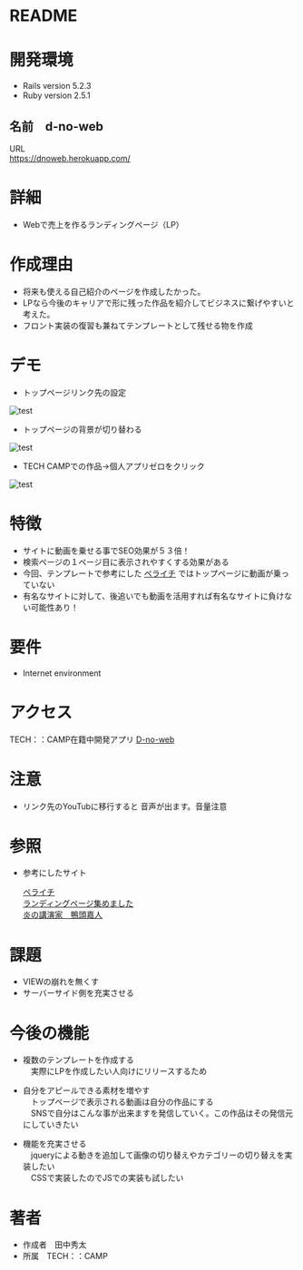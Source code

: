 # README

# 開発環境
* Rails version
5.2.3
* Ruby version
2.5.1

## 名前　d-no-web  
URL  
https://dnoweb.herokuapp.com/

# 詳細  

* Webで売上を作るランディングページ（LP）

# 作成理由  

* 将来も使える自己紹介のページを作成したかった。
* LPなら今後のキャリアで形に残った作品を紹介してビジネスに繋げやすいと考えた。
* フロント実装の復習も兼ねてテンプレートとして残せる物を作成

# デモ  

 * トップページリンク先の設定  
 
 ![test](https://user-images.githubusercontent.com/61194189/79075195-50737b80-7d2c-11ea-84c4-41145b203100.gif)
 
 
 * トップページの背景が切り替わる  
 
 ![test](https://user-images.githubusercontent.com/61194189/79075459-f673b580-7d2d-11ea-973d-4549a333cfac.gif)

 
 * TECH CAMPでの作品→個人アプリゼロをクリック
 
 ![test](https://user-images.githubusercontent.com/61194189/78894919-ed25e700-7aa8-11ea-8256-0edd7dbeb742.gif)
 
# 特徴  

* サイトに動画を乗せる事でSEO効果が５３倍！  
* 検索ページの１ページ目に表示されやすくする効果がある  
* 今回、テンプレートで参考にした
[ペライチ](https://peraichi.com/)
ではトップページに動画が乗っていない   
* 有名なサイトに対して、後追いでも動画を活用すれば有名なサイトに負けない可能性あり！

# 要件  

* Internet environment

# アクセス  

TECH：：CAMP在籍中開発アプリ
[D-no-web](https://dnoweb.herokuapp.com/)

# 注意  

* リンク先のYouTubに移行すると
音声が出ます。音量注意

# 参照  
* 参考にしたサイト  

  [ペライチ](https://peraichi.com/)  
  [ランディングページ集めました](http://lp-web.com/?fbclid=IwAR2IBRO4NAVuumN32U_M1rhNU9-yIWEb_UG9Xj3micj21WATEhw2HW2qYp4)  
  [炎の講演家　鴨頭嘉人](https://kamogashira.com/)


# 課題  

* VIEWの崩れを無くす
* サーバーサイド側を充実させる

# 今後の機能  

* 複数のテンプレートを作成する  
　実際にLPを作成したい人向けにリリースするため
 
* 自分をアピールできる素材を増やす  
　トップページで表示される動画は自分の作品にする  
　SNSで自分はこんな事が出来ますを発信していく。この作品はその発信元にしていきたい  
 
* 機能を充実させる  
　jqueryによる動きを追加して画像の切り替えやカテゴリーの切り替えを実装したい  
　CSSで実装したのでJSでの実装も試したい

# 著者  

* 作成者　田中秀太
* 所属　TECH：：CAMP

